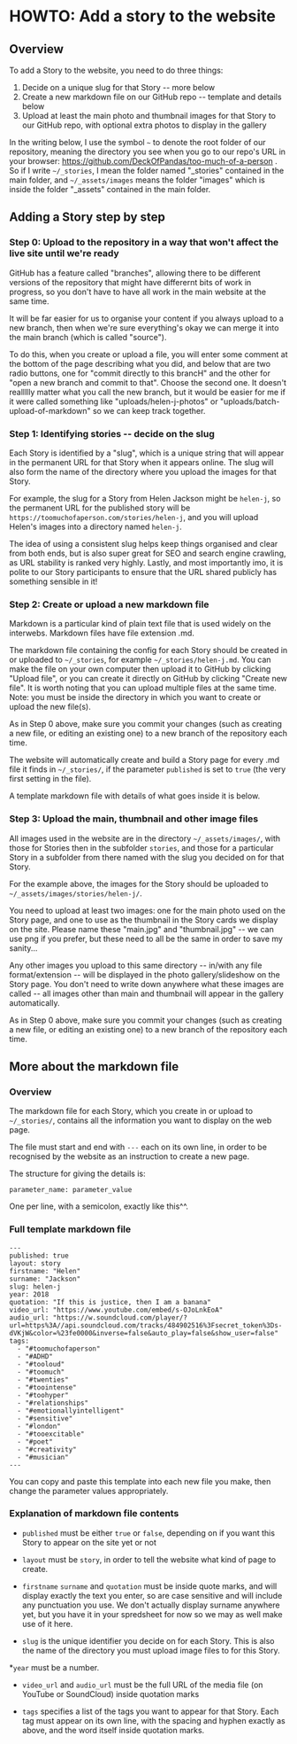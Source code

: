 # HOWTO: Add a story to the website

## Overview

To add a Story to the website, you need to do three things:
 1. Decide on a unique slug for that Story -- more below
 1. Create a new markdown file on our GitHub repo -- template and details below
 1. Upload at least the main photo and thumbnail images for that Story to our GitHub repo, with optional extra photos to display in the gallery

In the writing below, I use the symbol `~` to denote the root folder of our repository, meaning the directory you see when you go to our repo's URL in your browser: https://github.com/DeckOfPandas/too-much-of-a-person . So if I write `~/_stories`, I mean the folder named "_stories" contained in the main folder, and `~/_assets/images` means the folder "images" which is inside the folder "_assets" contained in the main folder.

## Adding a Story step by step

### Step 0: Upload to the repository in a way that won't affect the live site until we're ready

GitHub has a feature called "branches", allowing there to be different versions of the repository that might have differernt bits of work in progress, so you don't have to have all work in the main website at the same time.

It will be far easier for us to organise your content if you always upload to a new branch, then when we're sure everything's okay we can merge it into the main branch (which is called "source"). 

To do this, when you create or upload a file, you will enter some comment at the bottom of the page describing what you did, and below that are two radio buttons, one for "commit directly to this brancH" and the other for "open a new branch and commit to that". Choose the second one. It doesn't reallllly matter what you call the new branch, but it would be easier for me if it were called something like "uploads/helen-j-photos" or "uploads/batch-upload-of-markdown" so we can keep track together.

### Step 1: Identifying stories -- decide on the slug

Each Story is identified by a "slug", which is a unique string that will appear in the permanent URL for that Story when it appears online. The slug will also form the name of the directory where you upload the images for that Story.

For example, the slug for a Story from Helen Jackson might be `helen-j`, so the permanent URL for the published story will be `https://toomuchofaperson.com/stories/helen-j`, and you will upload Helen's images into a directory named `helen-j`.

The idea of using a consistent slug helps keep things organised and clear from both ends, but is also super great for SEO and search engine crawling, as URL stability is ranked very highly. Lastly, and most importantly imo, it is polite to our Story participants to ensure that the URL shared publicly has something sensible in it!

### Step 2: Create or upload a new markdown file

Markdown is a particular kind of plain text file that is used widely on the interwebs. Markdown files have file extension .md.

The markdown file containing the config for each Story should be created in or uploaded to `~/_stories`, for example `~/_stories/helen-j.md`. You can make the file on your own computer then upload it to GitHub by clicking "Upload file", or you can create it directly on GitHub by clicking "Create new file". It is worth noting that you can upload multiple files at the same time. Note: you must be inside the directory in which you want to create or upload the new file(s).

As in Step 0 above, make sure you commit your changes (such as creating a new file, or editing an existing one) to a new branch of the repository each time.

The website will automatically create and build a Story page for every .md file it finds in `~/_stories/`, if the parameter `published` is set to `true` (the very first setting in the file).

A template markdown file with details of what goes inside it is below.

### Step 3: Upload the main, thumbnail and other image files

All images used in the website are in the directory `~/_assets/images/`, with those for Stories then in the subfolder `stories`, and those for a particular Story in a subfolder from there named with the slug you decided on for that Story.

For the example above, the images for the Story should be uploaded to `~/_assets/images/stories/helen-j/`. 

You need to upload at least two images: one for the main photo used on the Story page, and one to use as the thumbnail in the Story cards we display on the site. Please name these "main.jpg" and "thumbnail.jpg" -- we can use png if you prefer, but these need to all be the same in order to save my sanity...

Any other images you upload to this same directory -- in/with any file format/extension -- will be displayed in the photo gallery/slideshow on the Story page. You don't need to write down anywhere what these images are called -- all images other than main and thumbnail will appear in the gallery automatically.

As in Step 0 above, make sure you commit your changes (such as creating a new file, or editing an existing one) to a new branch of the repository each time.

## More about the markdown file

### Overview

The markdown file for each Story, which you create in or upload to `~/_stories/`, contains all the information you want to display on the web page.

The file must start and end with `---` each on its own line, in order to be recognised by the website as an instruction to create a new page.

The structure for giving the details is:
```
parameter_name: parameter_value
```
One per line, with a semicolon, exactly like this^^. 

### Full template markdown file 

```
---
published: true
layout: story
firstname: "Helen"
surname: "Jackson"
slug: helen-j
year: 2018
quotation: "If this is justice, then I am a banana"
video_url: "https://www.youtube.com/embed/s-OJoLnkEoA"
audio_url: "https://w.soundcloud.com/player/?url=https%3A//api.soundcloud.com/tracks/484902516%3Fsecret_token%3Ds-dVKjW&color=%23fe0000&inverse=false&auto_play=false&show_user=false"
tags:
  - "#toomuchofaperson"
  - "#ADHD"
  - "#tooloud"
  - "#toomuch"
  - "#twenties"
  - "#toointense"
  - "#toohyper"
  - "#relationships"
  - "#emotionallyintelligent"
  - "#sensitive"
  - "#london" 
  - "#tooexcitable"
  - "#poet"
  - "#creativity" 
  - "#musician"
---
```

You can copy and paste this template into each new file you make, then change the parameter values appropriately.

### Explanation of markdown file contents

* `published`  must be either `true` or `false`, depending on if you want this Story to appear on the site yet or not

* `layout` must be `story`, in order to tell the website what kind of page to create.

* `firstname` `surname` and `quotation` must be inside quote marks, and will display exactly the text you enter, so are case sensitive and will include any punctuation you use. We don't actually display surname anywhere yet, but you have it in your spredsheet for now so we may as well make use of it here.

* `slug` is the unique identifier you decide on for each Story. This is also the name of the directory you must upload image files to for this Story.

*`year` must be a number.

* `video_url` and `audio_url` must be the full URL of the media file (on YouTube or SoundCloud) inside quotation marks

* `tags` specifies a list of the tags you want to appear for that Story. Each tag must appear on its own line, with the spacing and hyphen exactly as above, and the word itself inside quotation marks.


